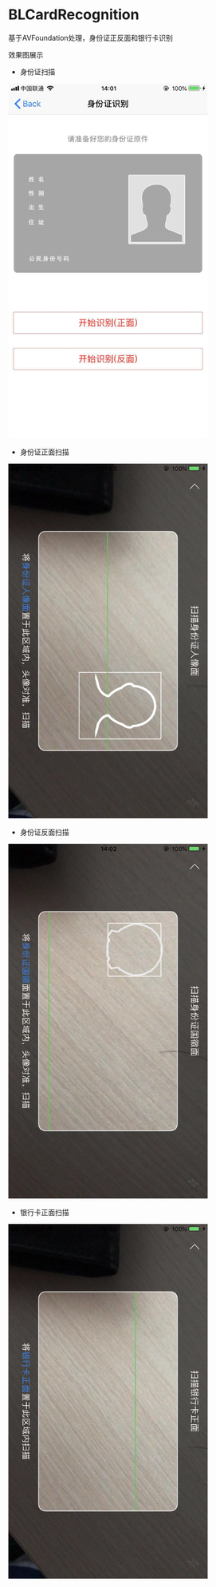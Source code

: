 # BLCardRecognition
基于AVFoundation处理，身份证正反面和银行卡识别

效果图展示

* 身份证扫描

<img src="https://github.com/bennyban/BLCardRecognition/blob/master/效果图/身份证.jpeg" width = "400" alt="示例" />

* 身份证正面扫描

<img src="https://github.com/bennyban/BLCardRecognition/blob/master/效果图/身份证正面.jpeg" width = "400" alt="示例" />

* 身份证反面扫描

<img src="https://github.com/bennyban/BLCardRecognition/blob/master/效果图/身份证反面.jpeg" width = "400" alt="示例" />

* 银行卡正面扫描

<img src="https://github.com/bennyban/BLCardRecognition/blob/master/效果图/银行卡正面.jpeg" width = "400" alt="示例" />

